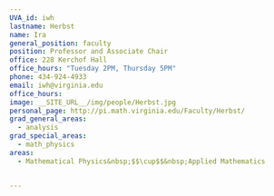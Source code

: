 ```yaml
---
UVA_id: iwh
lastname: Herbst
name: Ira
general_position: faculty
position: Professor and Associate Chair
office: 228 Kerchof Hall
office_hours: "Tuesday 2PM, Thursday 5PM"
phone: 434-924-4933
email: iwh@virginia.edu
office_hours:
image: __SITE_URL__/img/people/Herbst.jpg
personal_page: http://pi.math.virginia.edu/Faculty/Herbst/
grad_general_areas:
  - analysis
grad_special_areas:
  - math_physics
areas:
  - Mathematical Physics&nbsp;$$\cup$$&nbsp;Applied Mathematics


---
```

